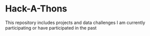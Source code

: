 # Hack-A-Thons

This repository includes projects and data challenges I am currently participating or have participated in the past
